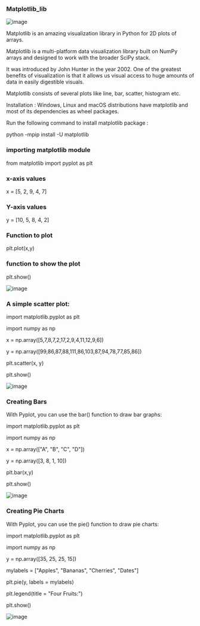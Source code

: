 ### Matplotlib_lib

![image](https://github.com/Tejashripatil25/Matplotlib_lib/assets/124791646/80fbd544-3f11-4bd0-8c09-e09670baacca)

Matplotlib is an amazing visualization library in Python for 2D plots of arrays. 

Matplotlib is a multi-platform data visualization library built on NumPy arrays and designed to work with the broader SciPy stack. 

It was introduced by John Hunter in the year 2002. One of the greatest benefits of visualization is that it allows us visual access to huge amounts of data in easily digestible visuals. 

Matplotlib consists of several plots like line, bar, scatter, histogram etc. 

Installation : Windows, Linux and macOS distributions have matplotlib and most of its dependencies as wheel packages. 

Run the following command to install matplotlib package :

python -mpip install -U matplotlib

### importing matplotlib module

from matplotlib import pyplot as plt

### x-axis values

x = [5, 2, 9, 4, 7]

### Y-axis values

y = [10, 5, 8, 4, 2]

### Function to plot

plt.plot(x,y)

### function to show the plot

plt.show()

![image](https://github.com/Tejashripatil25/Matplotlib_lib/assets/124791646/9901f5f7-bdc0-415d-9c12-1876c61667c4)

### A simple scatter plot:

import matplotlib.pyplot as plt

import numpy as np

x = np.array([5,7,8,7,2,17,2,9,4,11,12,9,6])

y = np.array([99,86,87,88,111,86,103,87,94,78,77,85,86])

plt.scatter(x, y)

plt.show()

![image](https://github.com/Tejashripatil25/Matplotlib_lib/assets/124791646/5f6cf6f1-3c64-4b60-9539-3b785217d189)

### Creating Bars

With Pyplot, you can use the bar() function to draw bar graphs:

import matplotlib.pyplot as plt

import numpy as np

x = np.array(["A", "B", "C", "D"])

y = np.array([3, 8, 1, 10])

plt.bar(x,y)

plt.show()

![image](https://github.com/Tejashripatil25/Matplotlib_lib/assets/124791646/2e08b0d4-b117-4b45-98f9-0629c927d005)

### Creating Pie Charts

With Pyplot, you can use the pie() function to draw pie charts:

import matplotlib.pyplot as plt

import numpy as np

y = np.array([35, 25, 25, 15])

mylabels = ["Apples", "Bananas", "Cherries", "Dates"]

plt.pie(y, labels = mylabels)

plt.legend(title = "Four Fruits:")

plt.show() 

![image](https://github.com/Tejashripatil25/Matplotlib_lib/assets/124791646/69ec1ac0-0934-439f-b92f-cfbbe9fbbe9f)

